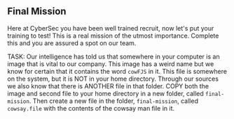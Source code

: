 ## Final Mission
Here at CyberSec you have been well trained recruit, now let's put your training to test! This is a real mission of the utmost importance. Complete this and you are assured a spot on our team.

TASK: Our intelligence has told us that somewhere in your computer is an image that is vital to our company. This image has a weird name but we know for certain that it contains the word `cowFJS` in it. This file is somewhere on the system, but it is NOT in your home directory. Through our sources we also know that there is ANOTHER file in that folder. COPY both the image and second file to your home directory in a new folder, called `final-mission`. Then create a new file in the folder, `final-mission`, called `cowsay.file` with the contents of the cowsay man file in it.



